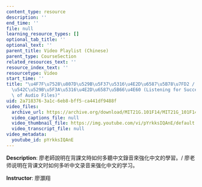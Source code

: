 ```yaml
---
content_type: resource
description: ''
end_time: ''
file: null
learning_resource_types: []
optional_tab_title: ''
optional_text: ''
parent_title: Video Playlist (Chinese)
parent_type: CourseSection
related_resources_text: ''
resource_index_text: ''
resourcetype: Video
start_time: ''
title: "\u4F7F\u7528\u807D\u529B\u5F37\u5316\u4E2D\u6587\u5B78\u7FD2 / \u4F7F\u7528\
  \u542C\u529B\u5F3A\u5316\u4E2D\u6587\u5B66\u4E60 (Listening for Success: The Importance\
  \ of Audio Files)"
uid: 2a718376-3a1c-6eb8-bff5-ca441df9488f
video_files:
  archive_url: https://archive.org/download/MIT21G.101F14/MIT21G_101F14_Trust_Ears_Chinese_300k.mp4
  video_captions_file: null
  video_thumbnail_file: https://img.youtube.com/vi/pYrkksIQAnE/default.jpg
  video_transcript_file: null
video_metadata:
  youtube_id: pYrkksIQAnE
---
```


**Description**: 廖老師說明在背課文時如何多聽中文錄音來強化中文的學習。/ 廖老师说明在背课文时如何多听中文录音来强化中文的学习。

**Instructor**: 廖灝翔